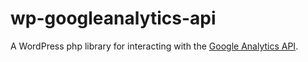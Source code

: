 # wp-googleanalytics-api

A WordPress php library for interacting with the [Google Analytics API](https://developers.google.com/analytics/).
